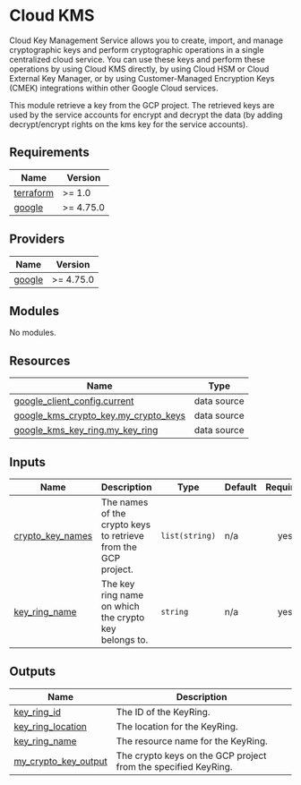 # Cloud KMS

Cloud Key Management Service allows you to create, import, and manage cryptographic keys and perform cryptographic
operations in a single centralized cloud service. You can use these keys and perform these operations by using Cloud KMS
directly, by using Cloud HSM or Cloud External Key Manager, or by using Customer-Managed Encryption Keys (CMEK) integrations
within other Google Cloud services.

This module retrieve a key from the GCP project. The retrieved keys are used by the service accounts for 
encrypt and decrypt the data (by adding decrypt/encrypt rights on the kms key for the service accounts).

<!-- BEGIN_TF_DOCS -->
## Requirements

| Name | Version |
|------|---------|
| <a name="requirement_terraform"></a> [terraform](#requirement\_terraform) | >= 1.0 |
| <a name="requirement_google"></a> [google](#requirement\_google) | >= 4.75.0 |

## Providers

| Name | Version |
|------|---------|
| <a name="provider_google"></a> [google](#provider\_google) | >= 4.75.0 |

## Modules

No modules.

## Resources

| Name | Type |
|------|------|
| [google_client_config.current](https://registry.terraform.io/providers/hashicorp/google/latest/docs/data-sources/client_config) | data source |
| [google_kms_crypto_key.my_crypto_keys](https://registry.terraform.io/providers/hashicorp/google/latest/docs/data-sources/kms_crypto_key) | data source |
| [google_kms_key_ring.my_key_ring](https://registry.terraform.io/providers/hashicorp/google/latest/docs/data-sources/kms_key_ring) | data source |

## Inputs

| Name | Description | Type | Default | Required |
|------|-------------|------|---------|:--------:|
| <a name="input_crypto_key_names"></a> [crypto\_key\_names](#input\_crypto\_key\_names) | The names of the crypto keys to retrieve from the GCP project. | `list(string)` | n/a | yes |
| <a name="input_key_ring_name"></a> [key\_ring\_name](#input\_key\_ring\_name) | The key ring name on which the crypto key belongs to. | `string` | n/a | yes |

## Outputs

| Name | Description |
|------|-------------|
| <a name="output_key_ring_id"></a> [key\_ring\_id](#output\_key\_ring\_id) | The ID of the KeyRing. |
| <a name="output_key_ring_location"></a> [key\_ring\_location](#output\_key\_ring\_location) | The location for the KeyRing. |
| <a name="output_key_ring_name"></a> [key\_ring\_name](#output\_key\_ring\_name) | The resource name for the KeyRing. |
| <a name="output_my_crypto_key_output"></a> [my\_crypto\_key\_output](#output\_my\_crypto\_key\_output) | The crypto keys on the GCP project from the specified KeyRing. |
<!-- END_TF_DOCS -->
